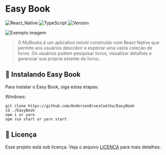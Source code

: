 # Easy Book

![React_Native](https://img.shields.io/badge/React_Native-20232A?style=for-the-badge&logo=react&logoColor=61DAFB)
![TypeScript](https://img.shields.io/badge/TypeScript-007ACC?style=for-the-badge&logo=typescript&logoColor=white)
![Version](https://img.shields.io/badge/V0.1-100000?style=for-the-badge&logo=github&logoColor=white)

<img src="https://cdn.discordapp.com/attachments/779342878513954829/1180009084708200508/image.png?ex=657bdc19&is=65696719&hm=11ba4ad2bf4084d1c3e086a6189a2aa55e725cf1d8c32f50ba97796a71be3dcb&" alt="Exemplo imagem">

> O MyBooks é um aplicativo móvel construído com React Native que permite aos usuários descobrir e explorar uma vasta coleção de livros. Os usuários podem pesquisar livros, visualizar detalhes e gerenciar sua própria estante de livros..


## 🚀 Instalando Easy Book

Para instalar o Easy Book, siga estas etapas:

Windows:

```
git clone https://github.com/AndersonAlvesCoelho/EasyBook
cd ./EasyBook
npm i or yarn
npm run start or yarn start
```

## 📝 Licença

Esse projeto está sob licença. Veja o arquivo [LICENÇA](LICENSE.md) para mais detalhes.

